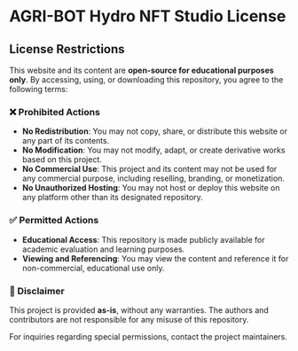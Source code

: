 # AGRI-BOT Hydro NFT Studio License

## License Restrictions
This website and its content are **open-source for educational purposes only**. By accessing, using, or downloading this repository, you agree to the following terms:

### ❌ Prohibited Actions
- **No Redistribution**: You may not copy, share, or distribute this website or any part of its contents.
- **No Modification**: You may not modify, adapt, or create derivative works based on this project.
- **No Commercial Use**: This project and its content may not be used for any commercial purpose, including reselling, branding, or monetization.
- **No Unauthorized Hosting**: You may not host or deploy this website on any platform other than its designated repository.

### ✅ Permitted Actions
- **Educational Access**: This repository is made publicly available for academic evaluation and learning purposes.
- **Viewing and Referencing**: You may view the content and reference it for non-commercial, educational use only.

### 📌 Disclaimer
This project is provided **as-is**, without any warranties. The authors and contributors are not responsible for any misuse of this repository.

For inquiries regarding special permissions, contact the project maintainers.

